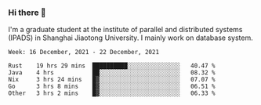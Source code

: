 ### Hi there 👋

I'm a graduate student at the institute of parallel and distributed systems (IPADS) in Shanghai Jiaotong University. I mainly work on database system.

<!--START_SECTION:waka-->
```text
Week: 16 December, 2021 - 22 December, 2021

Rust    19 hrs 29 mins  ██████████░░░░░░░░░░░░░░░   40.47 % 
Java    4 hrs           ██░░░░░░░░░░░░░░░░░░░░░░░   08.32 % 
Nix     3 hrs 24 mins   █▓░░░░░░░░░░░░░░░░░░░░░░░   07.07 % 
Go      3 hrs 8 mins    █▓░░░░░░░░░░░░░░░░░░░░░░░   06.51 % 
Other   3 hrs 2 mins    █▓░░░░░░░░░░░░░░░░░░░░░░░   06.33 % 
```
<!--END_SECTION:waka-->

<!--
**yqmmm/yqmmm** is a ✨ _special_ ✨ repository because its `README.md` (this file) appears on your GitHub profile.

Here are some ideas to get you started:

- 🔭 I’m currently working on ...
- 🌱 I’m currently learning ...
- 👯 I’m looking to collaborate on ...
- 🤔 I’m looking for help with ...
- 💬 Ask me about ...
- 📫 How to reach me: ...
- 😄 Pronouns: ...
- ⚡ Fun fact: ...
-->
